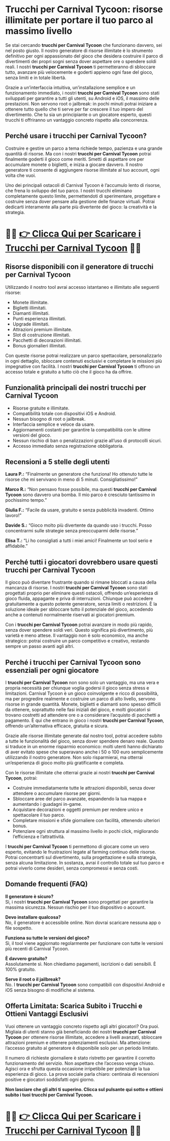 <h1>Trucchi per Carnival Tycoon: risorse illimitate per portare il tuo parco al massimo livello</h1>

<p>Se stai cercando <strong>trucchi per Carnival Tycoon</strong> che funzionano davvero, sei nel posto giusto. Il nostro generatore di risorse illimitate è lo strumento definitivo per ogni appassionato del gioco che desidera costruire il parco di divertimenti dei propri sogni senza dover aspettare ore o spendere soldi reali. I nostri <strong>trucchi per Carnival Tycoon</strong> ti permetteranno di sbloccare tutto, avanzare più velocemente e goderti appieno ogni fase del gioco, senza limiti e in totale libertà.</p>

<p>Grazie a un’interfaccia intuitiva, un’installazione semplice e un funzionamento immediato, i nostri <strong>trucchi per Carnival Tycoon</strong> sono stati sviluppati per garantire a tutti gli utenti, su Android e iOS, il massimo delle prestazioni. Non servono root o jailbreak: in pochi minuti potrai iniziare a ottenere tutto quello che ti serve per far crescere il tuo impero del divertimento. Che tu sia un principiante o un giocatore esperto, questi trucchi ti offriranno un vantaggio concreto rispetto alla concorrenza.</p>

<h2>Perché usare i trucchi per Carnival Tycoon?</h2>
<p>Costruire e gestire un parco a tema richiede tempo, pazienza e una grande quantità di risorse. Ma con i nostri <strong>trucchi per Carnival Tycoon</strong> potrai finalmente goderti il gioco come meriti. Smetti di aspettare ore per accumulare monete o biglietti, e inizia a giocare davvero. Il nostro generatore ti consente di aggiungere risorse illimitate al tuo account, ogni volta che vuoi.</p>

<p>Uno dei principali ostacoli di Carnival Tycoon è l’accumulo lento di risorse, che frena lo sviluppo del tuo parco. I nostri trucchi eliminano completamente questo limite, permettendoti di sperimentare, progettare e costruire senza dover pensare alla gestione delle finanze virtuali. Potrai dedicarti interamente alla parte più divertente del gioco: la creatività e la strategia.</p>

# 🔴🔴 **[👉 Clicca Qui per Scaricare i Trucchi per Carnival Tycoon](https://tinyurl.com/ToccoGioco)** 🔴🔴

<h2>Risorse disponibili con il generatore di trucchi per Carnival Tycoon</h2>
<p>Utilizzando il nostro tool avrai accesso istantaneo e illimitato alle seguenti risorse:</p>
<ul>
  <li>Monete illimitate.</li>
  <li>Biglietti illimitati.</li>
  <li>Diamanti illimitati.</li>
  <li>Punti esperienza illimitati.</li>
  <li>Upgrade illimitati.</li>
  <li>Attrazioni premium illimitate.</li>
  <li>Slot di costruzione illimitati.</li>
  <li>Pacchetti di decorazioni illimitati.</li>
  <li>Bonus giornalieri illimitati.</li>
</ul>

<p>Con queste risorse potrai realizzare un parco spettacolare, personalizzarlo in ogni dettaglio, sbloccare contenuti esclusivi e completare le missioni più impegnative con facilità. I nostri <strong>trucchi per Carnival Tycoon</strong> ti offrono un accesso totale e gratuito a tutto ciò che il gioco ha da offrire.</p>

<h2>Funzionalità principali dei nostri trucchi per Carnival Tycoon</h2>
<ul>
  <li>Risorse gratuite e illimitate.</li>
  <li>Compatibilità totale con dispositivi iOS e Android.</li>
  <li>Nessun bisogno di root o jailbreak.</li>
  <li>Interfaccia semplice e veloce da usare.</li>
  <li>Aggiornamenti costanti per garantire la compatibilità con le ultime versioni del gioco.</li>
  <li>Nessun rischio di ban o penalizzazioni grazie all’uso di protocolli sicuri.</li>
  <li>Accesso immediato senza registrazione obbligatoria.</li>
</ul>

<h2>Recensioni a 5 stelle degli utenti</h2>
<p><strong>Laura P.:</strong> “Finalmente un generatore che funziona! Ho ottenuto tutte le risorse che mi servivano in meno di 5 minuti. Consigliatissimo!”</p>
<p><strong>Marco R.:</strong> “Non pensavo fosse possibile, ma questi <strong>trucchi per Carnival Tycoon</strong> sono davvero una bomba. Il mio parco è cresciuto tantissimo in pochissimo tempo.”</p>
<p><strong>Giulia F.:</strong> “Facile da usare, gratuito e senza pubblicità invadenti. Ottimo lavoro!”</p>
<p><strong>Davide S.:</strong> “Gioco molto più divertente da quando uso i trucchi. Posso concentrarmi sulle strategie senza preoccuparmi delle risorse.”</p>
<p><strong>Elisa T.:</strong> “Li ho consigliati a tutti i miei amici! Finalmente un tool serio e affidabile.”</p>

<h2>Perché tutti i giocatori dovrebbero usare questi trucchi per Carnival Tycoon</h2>
<p>Il gioco può diventare frustrante quando si rimane bloccati a causa della mancanza di risorse. I nostri <strong>trucchi per Carnival Tycoon</strong> sono stati progettati proprio per eliminare questi ostacoli, offrendo un’esperienza di gioco fluida, appagante e priva di interruzioni. Chiunque può accedere gratuitamente a questo potente generatore, senza limiti o restrizioni. È la soluzione ideale per sbloccare tutto il potenziale del gioco, accedendo anche a contenuti normalmente riservati ai giocatori premium.</p>

<p>Con i <strong>trucchi per Carnival Tycoon</strong> potrai avanzare in modo più rapido, senza dover spendere soldi veri. Questo significa più divertimento, più varietà e meno attese. Il vantaggio non è solo economico, ma anche strategico: potrai costruire un parco competitivo e creativo, restando sempre un passo avanti agli altri.</p>

<h2>Perché i trucchi per Carnival Tycoon sono essenziali per ogni giocatore</h2>

<p>I <strong>trucchi per Carnival Tycoon</strong> non sono solo un vantaggio, ma una vera e propria necessità per chiunque voglia godersi il gioco senza stress e limitazioni. Carnival Tycoon è un gioco coinvolgente e ricco di possibilità, ma per progredire realmente e costruire un parco di alto livello, servono risorse in grande quantità. Monete, biglietti e diamanti sono spesso difficili da ottenere, soprattutto nelle fasi iniziali del gioco, e molti giocatori si trovano costretti ad attendere ore o a considerare l’acquisto di pacchetti a pagamento. È qui che entrano in gioco i nostri <strong>trucchi per Carnival Tycoon</strong>, offrendo un’alternativa efficace, gratuita e sicura.</p>

<p>Grazie alle risorse illimitate generate dal nostro tool, potrai accedere subito a tutte le funzionalità del gioco, senza dover spendere denaro reale. Questo si traduce in un enorme risparmio economico: molti utenti hanno dichiarato di aver evitato spese che superavano anche i 50 o 100 euro semplicemente utilizzando il nostro generatore. Non solo risparmierai, ma otterrai un’esperienza di gioco molto più gratificante e completa.</p>

<p>Con le risorse illimitate che otterrai grazie ai nostri <strong>trucchi per Carnival Tycoon</strong>, potrai:</p>
<ul>
  <li>Costruire immediatamente tutte le attrazioni disponibili, senza dover attendere o accumulare risorse per giorni.</li>
  <li>Sbloccare aree del parco avanzate, espandendo la tua mappa e aumentando i guadagni in-game.</li>
  <li>Acquistare decorazioni e oggetti premium per rendere unico e spettacolare il tuo parco.</li>
  <li>Completare missioni e sfide giornaliere con facilità, ottenendo ulteriori bonus.</li>
  <li>Potenziare ogni struttura al massimo livello in pochi click, migliorando l’efficienza e l’attrattività.</li>
</ul>

<p>I <strong>trucchi per Carnival Tycoon</strong> ti permettono di giocare come un vero esperto, evitando le frustrazioni legate al farming continuo delle risorse. Potrai concentrarti sul divertimento, sulla progettazione e sulla strategia, senza alcuna limitazione. In sostanza, avrai il controllo totale sul tuo parco e potrai viverlo come desideri, senza compromessi e senza costi.</p>

<h2>Domande frequenti (FAQ)</h2>
<p><strong>Il generatore è sicuro?</strong><br>Sì, i nostri <strong>trucchi per Carnival Tycoon</strong> sono progettati per garantire la massima sicurezza. Nessun rischio per il tuo dispositivo o account.</p>

<p><strong>Devo installare qualcosa?</strong><br>No, il generatore è accessibile online. Non dovrai scaricare nessuna app o file sospetto.</p>

<p><strong>Funziona su tutte le versioni del gioco?</strong><br>Sì, il tool viene aggiornato regolarmente per funzionare con tutte le versioni più recenti di Carnival Tycoon.</p>

<p><strong>È davvero gratuito?</strong><br>Assolutamente sì. Non chiediamo pagamenti, iscrizioni o dati sensibili. È 100% gratuito.</p>

<p><strong>Serve il root o il jailbreak?</strong><br>No. I <strong>trucchi per Carnival Tycoon</strong> sono compatibili con dispositivi Android e iOS senza bisogno di modifiche al sistema.</p>

<h2>Offerta Limitata: Scarica Subito i Trucchi e Ottieni Vantaggi Esclusivi</h2>
<p>Vuoi ottenere un vantaggio concreto rispetto agli altri giocatori? Ora puoi. Migliaia di utenti stanno già beneficiando dei nostri <strong>trucchi per Carnival Tycoon</strong> per ottenere risorse illimitate, accedere a livelli avanzati, sbloccare attrazioni premium e ottenere potenziamenti esclusivi. Ma attenzione: l’accesso gratuito al generatore è disponibile solo per un periodo limitato.</p>

<p>Il numero di richieste giornaliere è stato ristretto per garantire il corretto funzionamento del servizio. Non aspettare che l’accesso venga chiuso. Agisci ora e sfrutta questa occasione irripetibile per potenziare la tua esperienza di gioco. La prova sociale parla chiaro: centinaia di recensioni positive e giocatori soddisfatti ogni giorno.</p>

<p><strong>Non lasciare che gli altri ti superino. Clicca sul pulsante qui sotto e ottieni subito i tuoi trucchi per Carnival Tycoon.</strong></p>

# 🔴🔴 **[👉 Clicca Qui per Scaricare i Trucchi per Carnival Tycoon](https://tinyurl.com/ToccoGioco)** 🔴🔴
